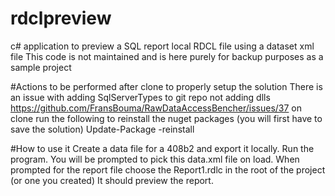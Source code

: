 # rdclpreview
c# application to preview a SQL report local RDCL file using a dataset xml file
This code is not maintained and is here purely for backup purposes as a sample project

#Actions to be performed after clone to properly setup the solution
There is an issue with adding SqlServerTypes to git repo not adding dlls
https://github.com/FransBouma/RawDataAccessBencher/issues/37
on clone run the following to reinstall the nuget packages (you will first have to save the solution)
Update-Package -reinstall

#How to use it
Create a data file for a 408b2 and export it locally.
Run the program. You will be prompted to pick this data.xml file on load.
When prompted for the report file choose the Report1.rdlc in the root of the project (or one you created)
It should preview the report.